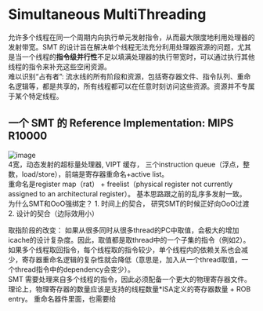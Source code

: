 # Simultaneous MultiThreading
允许多个线程在同一个周期内向执行单元发射指令，从而最大限度地利用处理器的发射带宽。SMT 的设计旨在解决单个线程无法充分利用处理器资源的问题，尤其是当一个线程的**指令级并行性**不足以填满处理器的执行带宽时，可以通过执行其他线程的指令来补充这些空闲资源。    
难以识别“占有者”: 流水线的所有阶段和资源，包括寄存器文件、指令队列、重命名逻辑等，都是共享的，所有线程都可以在任意时刻访问这些资源。资源并不专属于某个特定线程。    

## 一个 SMT 的 Reference Implementation: MIPS R10000
![image](https://github.com/user-attachments/assets/cc6273ea-1a9c-425b-a134-3868577cd973)  
4宽，动态发射的超标量处理器, VIPT 缓存， 三个instruction queue（浮点，整数，load/store），前端是寄存器重命名+active list。  
重命名是register map（rat） + freelist（physical register not currently assigned to an architectural register）。 基本思路跟之前的乱序多发射一致。    
为什么SMT和OoO强绑定？ 1. 时间上的契合， 研究SMT的时候正好向OoO过渡  2. 设计的契合（边际效用小）   

取指阶段的改变： 如果从很多同时从很多thread的PC中取值，会极大的增加icache的设计复杂度。因此，取值都是取thread中的一个子集的指令（例如2）。如果多个线程取回指令，每个线程取的指令较少，单个线程内的依赖关系也会减少，寄存器重命名逻辑的复杂性就会降低（意思是，加入从一个thread取值，一个thread指令中的dependency会变少）。  
SMT 需要处理来自多个线程的指令，因此必须配备一个更大的物理寄存器文件。  理论上，物理寄存器的数量应该是支持的线程数量*ISA定义的寄存器数量 + ROB entry。 重命名器件里面，也需要给













